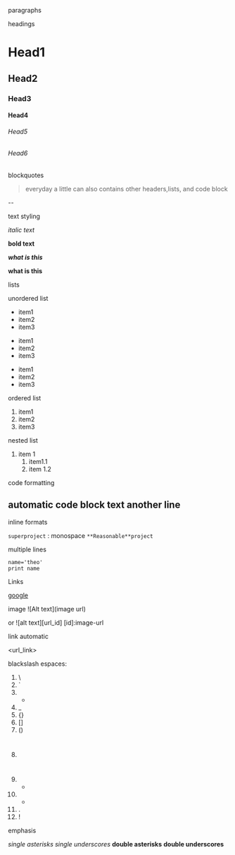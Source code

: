 
paragraphs


headings

# Head1
## Head2
### Head3
#### Head4
###### Head5
###### Head6
 

blockquotes

> everyday a little
can also contains other headers,lists, and code block


--


text styling

*italic text*

**bold text**

***what is this***

****what is this****

lists

unordered list

* item1
* item2
* item3

- item1
- item2
- item3 

+ item1
+ item2
+ item3 


ordered list

1. item1
2. item2
3. item3


nested list

1. item 1
    1. item1.1
    2. item 1.2


code formatting

automatic code block
<tab>	text
<tab>	<tag> another line
------

inline formats

`superproject` : monospace
`**Reasonable**project`

multiple lines

```
name='theo'
print name
```

Links

[google](www.google.com)

image
![Alt text](image url)

or 
![alt text][url_id]
[id]:image-url

link automatic

<url_link>


blackslash espaces:

1. \
2. `
3. *
4. _
5. {}
6. []
7. ()
8. #
9. +
10. -
11. .
12. !


emphasis

*single asterisks*
_single underscores_
**double asterisks**
__double underscores__












